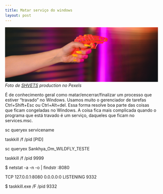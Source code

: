 ```yaml
---
title: Matar serviço do windows
layout: post
---
```


![Matar Serviço do Windows](/assets/images/posts_img/matar-servico-windows.jpg)
_Foto de [SHVETS](https://instagram.com/sh.vets) production no Pexels_

É de conhecimento geral como matar/encerrar/finalizar um processo que estiver “travado” no Windows.
Usamos muito o gerenciador de tarefas Ctrl+Shift+Esc ou Ctrl+Alt+del.
Essa forma resolve boa parte das coisas que ficam congeladas no Windows.
A coisa fica mais complicada quando o programa que está travado é um serviço, daqueles que ficam no services.msc.

sc queryex servicename

taskkill /f /pid [PID]

sc queryex Sankhya_Om_WILDFLY_TESTE

taskkill /f /pid 9999

$ netstat -a -n -o | findstr :8080

TCP 127.0.0.1:8080 0.0.0.0:0 LISTENING 9332

$ taskkill.exe /F /pid 9332

